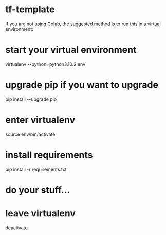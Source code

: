 # tf-template

If you are not using Colab, the suggested method is to run this in a virtual environment:

# start your virtual environment
virtualenv --python=python3.10.2 env

# upgrade pip if you want to upgrade
pip install --upgrade pip

# enter virtualenv
source env/bin/activate

# install requirements
pip install -r requirements.txt

# do your stuff...

# leave virtualenv
deactivate
